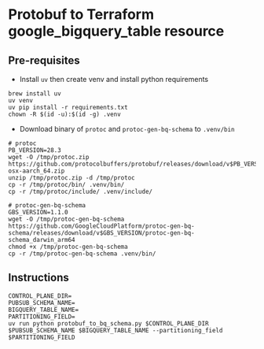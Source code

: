 # Protobuf to Terraform google_bigquery_table resource

## Pre-requisites
- Install `uv` then create venv and install python requirements
```
brew install uv
uv venv
uv pip install -r requirements.txt
chown -R $(id -u):$(id -g) .venv
```

- Download binary of `protoc` and `protoc-gen-bq-schema` to `.venv/bin`
```
# protoc
PB_VERSION=28.3
wget -O /tmp/protoc.zip https://github.com/protocolbuffers/protobuf/releases/download/v$PB_VERSION/protoc-$PB_VERSION-osx-aarch_64.zip
unzip /tmp/protoc.zip -d /tmp/protoc
cp -r /tmp/protoc/bin/ .venv/bin/
cp -r /tmp/protoc/include/ .venv/include/

# protoc-gen-bq-schema
GBS_VERSION=1.1.0
wget -O /tmp/protoc-gen-bq-schema https://github.com/GoogleCloudPlatform/protoc-gen-bq-schema/releases/download/v$GBS_VERSION/protoc-gen-bq-schema_darwin_arm64
chmod +x /tmp/protoc-gen-bq-schema
cp -r /tmp/protoc-gen-bq-schema .venv/bin/
```

## Instructions
```
CONTROL_PLANE_DIR=
PUBSUB_SCHEMA_NAME=
BIGQUERY_TABLE_NAME=
PARTITIONING_FIELD=
uv run python protobuf_to_bq_schema.py $CONTROL_PLANE_DIR $PUBSUB_SCHEMA_NAME $BIGQUERY_TABLE_NAME --partitioning_field $PARTITIONING_FIELD
```
